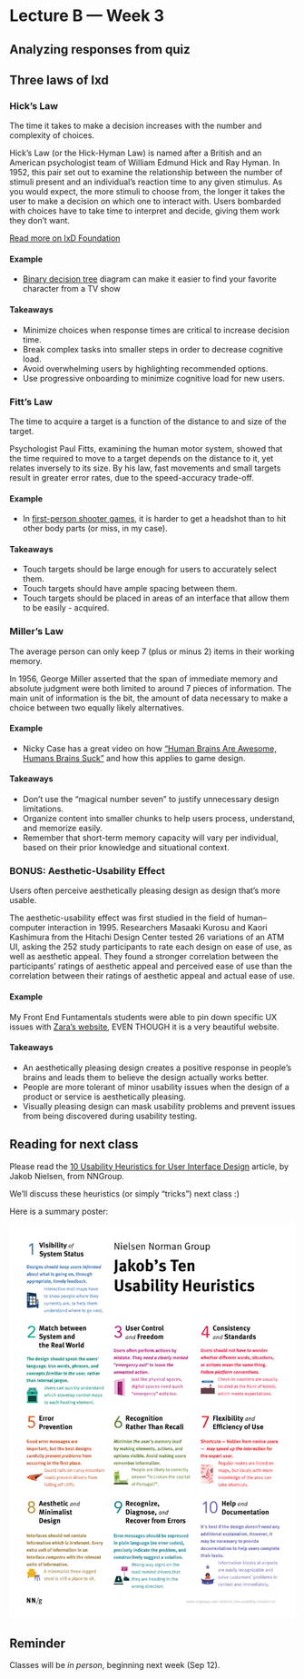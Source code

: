 # Lecture B — Week 3

## Analyzing responses from quiz

## Three laws of Ixd

### Hick’s Law
The time it takes to make a decision increases with the number and complexity of choices.

Hick’s Law (or the Hick-Hyman Law) is named after a British and an American psychologist team of William Edmund Hick and Ray Hyman. In 1952, this pair set out to examine the relationship between the number of stimuli present and an individual’s reaction time to any given stimulus. As you would expect, the more stimuli to choose from, the longer it takes the user to make a decision on which one to interact with. Users bombarded with choices have to take time to interpret and decide, giving them work they don’t want.

[Read more on IxD Foundation](https://www.interaction-design.org/literature/topics/hick-s-law)

#### Example
- [Binary decision tree](http://powerisunderstanding.blogspot.com/2013/03/the-office-best-character-final-four.html) diagram can make it easier to find your favorite character from a TV show

#### Takeaways
- Minimize choices when response times are critical to increase decision time.
- Break complex tasks into smaller steps in order to decrease cognitive load.
- Avoid overwhelming users by highlighting recommended options.
- Use progressive onboarding to minimize cognitive load for new users.

### Fitt’s Law
The time to acquire a target is a function of the distance to and size of the target.

Psychologist Paul Fitts, examining the human motor system, showed that the time required to move to a target depends on the distance to it, yet relates inversely to its size. By his law, fast movements and small targets result in greater error rates, due to the speed-accuracy trade-off.

#### Example
- In [first-person shooter games](https://duckduckgo.com/?q=fps+games), it is harder to get a headshot than to hit other body parts (or miss, in my case).

#### Takeaways
- Touch targets should be large enough for users to accurately select them.
- Touch targets should have ample spacing between them.
- Touch targets should be placed in areas of an interface that allow them to be easily - acquired.

### Miller’s Law
The average person can only keep 7 (plus or minus 2) items in their working memory.

In 1956, George Miller asserted that the span of immediate memory and absolute judgment were both limited to around 7 pieces of information. The main unit of information is the bit, the amount of data necessary to make a choice between two equally likely alternatives.

#### Example
- Nicky Case has a great video on how [“Human Brains Are Awesome, Humans Brains Suck”](https://vimeo.com/327793736) and how this applies to game design.

#### Takeaways
- Don’t use the “magical number seven” to justify unnecessary design limitations.
- Organize content into smaller chunks to help users process, understand, and memorize easily.
- Remember that short-term memory capacity will vary per individual, based on their prior knowledge and situational context.

### BONUS: Aesthetic-Usability Effect
Users often perceive aesthetically pleasing design as design that’s more usable.

The aesthetic-usability effect was first studied in the field of human–computer interaction in 1995. Researchers Masaaki Kurosu and Kaori Kashimura from the Hitachi Design Center tested 26 variations of an ATM UI, asking the 252 study participants to rate each design on ease of use, as well as aesthetic appeal. They found a stronger correlation between the participants’ ratings of aesthetic appeal and perceived ease of use than the correlation between their ratings of aesthetic appeal and actual ease of use.

#### Example
My Front End Funtamentals students were able to pin down specific UX issues with [Zara’s website](https://www.zara.com), EVEN THOUGH it is a very beautiful website.

#### Takeaways
- An aesthetically pleasing design creates a positive response in people’s brains and leads them to believe the design actually works better.
- People are more tolerant of minor usability issues when the design of a product or service is aesthetically pleasing.
- Visually pleasing design can mask usability problems and prevent issues from being discovered during usability testing.

## Reading for next class

Please read the [10 Usability Heuristics for User Interface Design](https://www.nngroup.com/articles/ten-usability-heuristics/) article, by Jakob Nielsen, from NNGroup.

We’ll discuss these heuristics (or simply “tricks”) next class :)

Here is a summary poster:

![Jakob’s 10 Usability Heuristics](../../../../media/heuristic-summary.png)

## Reminder

Classes will be *in person*, beginning next week (Sep 12).